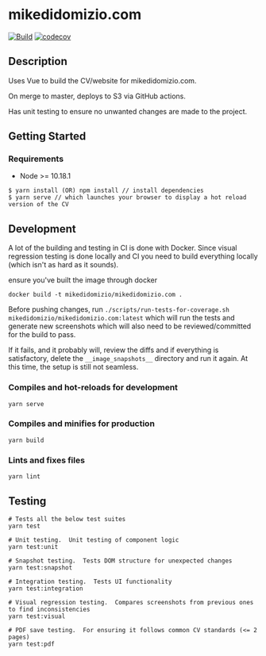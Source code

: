 # mikedidomizio.com

[![Build](https://github.com/mikedidomizio/mikedidomizio.com/actions/workflows/main.yml/badge.svg)](https://github.com/mikedidomizio/mikedidomizio.com/actions/workflows/main.yml/badge.svg)
[![codecov](https://codecov.io/gh/mikedidomizio/mikedidomizio.com/branch/master/graph/badge.svg?token=T9EZW2D26M)](https://codecov.io/gh/mikedidomizio/mikedidomizio.com)

## Description

Uses Vue to build the CV/website for mikedidomizio.com.

On merge to master, deploys to S3 via GitHub actions.

Has unit testing to ensure no unwanted changes are made to the project.

## Getting Started

### Requirements

- Node >= 10.18.1

```
$ yarn install (OR) npm install // install dependencies
$ yarn serve // which launches your browser to display a hot reload version of the CV
```

## Development

A lot of the building and testing in CI is done with Docker.  Since visual regression testing is done locally and CI 
you need to build everything locally (which isn't as hard as it sounds).  

ensure you've built the image through docker

`docker build -t mikedidomizio/mikedidomizio.com .`

Before pushing changes, run 
`./scripts/run-tests-for-coverage.sh mikedidomizio/mikedidomizio.com:latest` which will run the tests and generate 
new screenshots which will also need to be reviewed/committed for the build to pass.

If it fails, and it probably will, review the diffs and if everything is satisfactory, delete the `__image_snapshots__` 
directory and run it again.  At this time, the setup is still not seamless.

### Compiles and hot-reloads for development
```
yarn serve
```

### Compiles and minifies for production
```
yarn build
```

### Lints and fixes files
```
yarn lint
```

## Testing

```
# Tests all the below test suites
yarn test

# Unit testing.  Unit testing of component logic
yarn test:unit

# Snapshot testing.  Tests DOM structure for unexpected changes
yarn test:snapshot

# Integration testing.  Tests UI functionality
yarn test:integration

# Visual regression testing.  Compares screenshots from previous ones to find inconsistencies
yarn test:visual

# PDF save testing.  For ensuring it follows common CV standards (<= 2 pages)
yarn test:pdf
```
